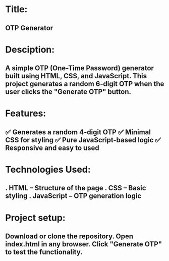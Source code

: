 # Title:
  OTP Generator
--------------------------------------------------------------------------------------------------------------------------------------------------------------------------------
# Desciption:
  A simple OTP (One-Time Password) generator built using HTML, CSS, and JavaScript. This project generates a random 6-digit OTP when the user clicks the "Generate OTP" button.
---------------------------------------------------------------------------------------------------------------------------------------------------------------------------------

# Features:

✅ Generates a random 4-digit OTP
✅ Minimal CSS for styling
✅ Pure JavaScript-based logic
✅ Responsive and easy to used
---------------------------------------------------------------------------------------------------------------------------------------------------------------------------------

# Technologies Used:

. HTML – Structure of the page
. CSS – Basic styling
. JavaScript – OTP generation logic
----------------------------------------------------------------------------------------------------------------------------------------------------------------------------------
# Project setup:
 Download or clone the repository.
 Open index.html in any browser.
 Click "Generate OTP" to test the functionality.
 ----------------------------------------------------------------------------------------------------------------------------------------------------------------------------------
